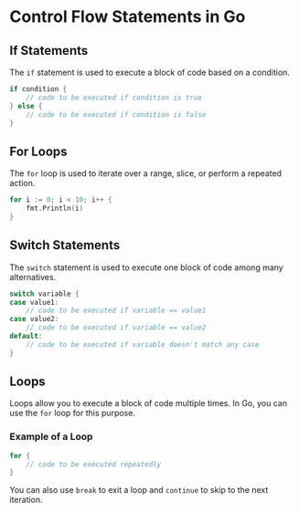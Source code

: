 # Control Flow Statements in Go

## If Statements

The `if` statement is used to execute a block of code based on a condition.

```go
if condition {
    // code to be executed if condition is true
} else {
    // code to be executed if condition is false
}
```

## For Loops

The `for` loop is used to iterate over a range, slice, or perform a repeated action.

```go
for i := 0; i < 10; i++ {
    fmt.Println(i)
}
```

## Switch Statements

The `switch` statement is used to execute one block of code among many alternatives.

```go
switch variable {
case value1:
    // code to be executed if variable == value1
case value2:
    // code to be executed if variable == value2
default:
    // code to be executed if variable doesn't match any case
}
```

## Loops

Loops allow you to execute a block of code multiple times. In Go, you can use the `for` loop for this purpose.

### Example of a Loop

```go
for {
    // code to be executed repeatedly
}
```

You can also use `break` to exit a loop and `continue` to skip to the next iteration.